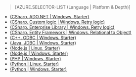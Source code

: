 > [AZURE.SELECTOR-LIST (Language | Platform & Depth)]
- [(CSharp. ADO.NET | Windows. Starter)](sql-database-develop-dotnet-simple)
- [(CSharp. Custom logic | Windows. Retry logic)](http://msdn.microsoft.com/zh-cn/library/azure/ee336243.aspx)
- [(CSharp. Enterprise Library | Windows. Retry logic)](http://msdn.microsoft.com/zh-cn/library/azure/dn961167.aspx)
- [(CSharp. Entity Framework | Windows. Relational to Object)](http://msdn.microsoft.com/zh-cn/library/azure/ff951633.aspx)
- [(C++. ODBC | Windows. Starter)](http://msdn.microsoft.com/zh-cn/library/azure/hh974312.aspx)
- [(Java. JDBC | Windows. Starter)](http://msdn.microsoft.com/zh-cn/library/azure/gg715284.aspx)
- [(Node.js | Linux. Starter)](sql-database-develop-nodejs-simple-linux)
- [(Node.js | Windows. Starter)](sql-database-develop-nodejs-simple-windows)
- [(PHP | Windows. Starter)](sql-database-develop-php-simple-windows)
- [(Python | Linux. Starter)](sql-database-develop-python-simple-unbutu-linux)
- [(Python | Windows. Starter)](sql-database-develop-python-simple-windows)

<!---HONumber=60-->